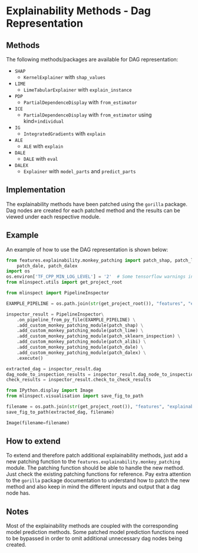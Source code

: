 Explainability Methods - Dag Representation
==============================================

## Methods
The following methods/packages are available for DAG representation:
- `SHAP`
  - `KernelExplainer` with `shap_values`
- `LIME`
  - `LimeTabularExplainer` with `explain_instance`
- `PDP`
  - `PartialDependenceDisplay` with `from_estimator`
- `ICE`
  - `PartialDependenceDisplay` with `from_estimator` using kind=`individual`
- `IG`
  - `IntegratedGradients` with `explain`
- `ALE`
  - `ALE` with `explain`
- `DALE`
  - `DALE` with `eval`
- `DALEX`
  - `Explainer` with `model_parts` and `predict_parts`

## Implementation
The explainability methods have been patched using the `gorilla` package. Dag nodes are created for each patched method and the results can be viewed under each respective module.

## Example
An example of how to use the DAG representation is shown below:
```python
from features.explainability.monkey_patching import patch_shap, patch_lime, patch_sklearn_inspection, patch_alibi, \
    patch_dale, patch_dalex
import os
os.environ['TF_CPP_MIN_LOG_LEVEL'] = '2'  # Some tensorflow warnings in the pipeline we inspect
from mlinspect.utils import get_project_root

from mlinspect import PipelineInspector

EXAMPLE_PIPELINE = os.path.join(str(get_project_root()), "features", "explainability", "pipeline_with_dag.py")

inspector_result = PipelineInspector\
    .on_pipeline_from_py_file(EXAMPLE_PIPELINE) \
    .add_custom_monkey_patching_module(patch_shap) \
    .add_custom_monkey_patching_module(patch_lime) \
    .add_custom_monkey_patching_module(patch_sklearn_inspection) \
    .add_custom_monkey_patching_module(patch_alibi) \
    .add_custom_monkey_patching_module(patch_dale) \
    .add_custom_monkey_patching_module(patch_dalex) \
    .execute()

extracted_dag = inspector_result.dag
dag_node_to_inspection_results = inspector_result.dag_node_to_inspection_results
check_results = inspector_result.check_to_check_results

from IPython.display import Image
from mlinspect.visualisation import save_fig_to_path

filename = os.path.join(str(get_project_root()), "features", "explainability", "explainability.png")
save_fig_to_path(extracted_dag, filename)

Image(filename=filename)
```

## How to extend
To extend and therefore patch additional explainability methods, just add a new patching function to the `features.explainability.monkey_patching` module. The patching function should be able to handle the new method. Just check the existing patching functions for reference. Pay extra attention to the `gorilla` package documentation to understand how to patch the new method and also keep in mind the different inputs and output that a dag node has.

## Notes
Most of the explainability methods are coupled with the corresponding model prediction methods. Some patched model prediction functions need to be bypassed in order to omit additional unnecessary dag nodes being created.
